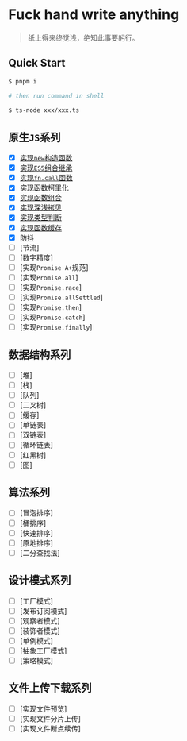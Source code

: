# Fuck hand write anything 

> 纸上得来终觉浅，绝知此事要躬行。

## Quick Start

```bash
$ pnpm i

# then run command in shell
 
$ ts-node xxx/xxx.ts
```


## 原生`JS`系列

- [x] [实现`new`构造函数](./docs/native-js/new/index.ts)
- [x] [实现`ES5`组合继承](./docs/native-js/extend/index.ts)
- [x] [实现`fn.call`函数](./docs/native-js/call/index.ts)
- [x] [实现函数柯里化](./docs/native-js/curry/index.ts)
- [x] [实现函数组合](./docs/native-js/compose/index.ts)
- [x] [实现深浅拷贝](./docs/native-js/clone/index.ts)
- [x] [实现类型判断](./docs/native-js/typesof/index.ts)
- [x] [实现函数缓存](./docs/native-js/cache-fn/index.ts)
- [x] [防抖](./docs/native-js/debounce/index.ts)
- [ ] [节流]
- [ ] [数字精度]
- [ ] [实现`Promise A+`规范]
- [ ] [实现`Promise.all`]
- [ ] [实现`Promise.race`]
- [ ] [实现`Promise.allSettled`]
- [ ] [实现`Promise.then`]
- [ ] [实现`Promise.catch`]
- [ ] [实现`Promise.finally`]

## 数据结构系列

- [ ] [堆]
- [ ] [栈]
- [ ] [队列]
- [ ] [二叉树]
- [ ] [缓存]
- [ ] [单链表]
- [ ] [双链表]
- [ ] [循环链表]
- [ ] [红黑树]
- [ ] [图]

## 算法系列

- [ ] [冒泡排序]
- [ ] [桶排序]
- [ ] [快速排序]
- [ ] [原地排序]
- [ ] [二分查找法]

## 设计模式系列

- [ ] [工厂模式]
- [ ] [发布订阅模式]
- [ ] [观察者模式]
- [ ] [装饰者模式]
- [ ] [单例模式]
- [ ] [抽象工厂模式]
- [ ] [策略模式]

## 文件上传下载系列

- [ ] [实现文件预览]
- [ ] [实现文件分片上传]
- [ ] [实现文件断点续传]
